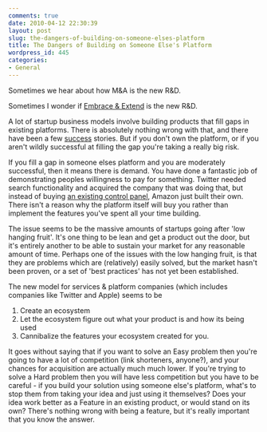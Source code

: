 ```yaml
---
comments: true
date: 2010-04-12 22:30:39
layout: post
slug: the-dangers-of-building-on-someone-elses-platform
title: The Dangers of Building on Someone Else's Platform
wordpress_id: 445
categories:
- General
---
```


Sometimes we hear about how M&A is the new R&D.

Sometimes I wonder if [Embrace & Extend](http://en.wikipedia.org/wiki/Embrace,_extend_and_extinguish) is the new R&D.

A lot of startup business models involve building products that fill gaps in existing platforms. There is absolutely nothing wrong with that, and there have been a few [success](http://blog.twitter.com/2008/07/finding-perfect-match.html) stories. But if you don't own the platform, or if you aren't wildly successful at filling the gap you're taking a really big risk.

If you fill a gap in someone elses platform and you are moderately successful, then it means there is demand. You have done a fantastic job of demonstrating peoples willingness to pay for something. Twitter needed search functionality and acquired the company that was doing that, but instead of buying [an existing control panel](http://www.rightscale.com/), Amazon just built their own. There isn't a reason why the platform itself will buy you rather than implement the features you've spent all your time building.

The issue seems to be the massive amounts of startups going after 'low hanging fruit'. It's one thing to be lean and get a product out the door, but it's entirely another to be able to sustain your market for any reasonable amount of time. Perhaps one of the issues with the low hanging fruit, is that they are problems which are (relatively) easily solved, but the market hasn't been proven, or a set of 'best practices' has not yet been established.

The new model for services & platform companies (which includes companies like Twitter and Apple) seems to be

1) Create an ecosystem
2) Let the ecosystem figure out what your product is and how its being used
3) Cannibalize the features your ecosystem created for you.

It goes without saying that if you want to solve an Easy problem then you're going to have a lot of competition (link shorteners, anyone?), and your chances for acquisition are actually much much lower. If you're trying to solve a Hard problem then you will have less competition but you have to be careful - if you build your solution using someone else's platform, what's to stop them from taking your idea and just using it themselves? Does your idea work better as a Feature in an existing product, or would stand on its own? There's nothing wrong with being a feature, but it's really important that you know the answer.
